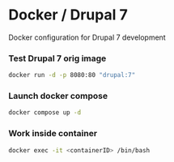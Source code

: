 # Docker / Drupal 7

Docker configuration for Drupal 7 development

### Test Drupal 7 orig image

```bash
docker run -d -p 8080:80 "drupal:7"
```

### Launch docker compose

```bash
docker compose up -d
```

### Work inside container

```bash
docker exec -it <containerID> /bin/bash
```
